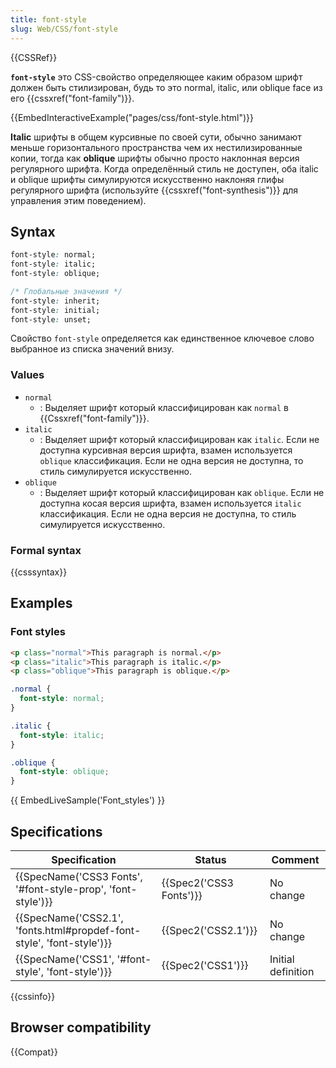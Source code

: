 ```yaml
---
title: font-style
slug: Web/CSS/font-style
---
```


{{CSSRef}}

**`font-style`** это CSS-свойство определяющее каким образом шрифт должен быть стилизирован, будь то это normal, italic, или oblique face из его {{cssxref("font-family")}}.

{{EmbedInteractiveExample("pages/css/font-style.html")}}

**Italic** шрифты в общем курсивные по своей сути, обычно занимают меньше горизонтального пространства чем их нестилизированные копии, тогда как **oblique** шрифты обычно просто наклонная версия регулярного шрифта. Когда определённый стиль не доступен, оба italic и oblique шрифты симулируются искусственно наклоняя глифы регулярного шрифта (используйте {{cssxref("font-synthesis")}} для управления этим поведением).

## Syntax

```css
font-style: normal;
font-style: italic;
font-style: oblique;

/* Глобальные значения */
font-style: inherit;
font-style: initial;
font-style: unset;
```

Свойство `font-style` определяется как единственное ключевое слово выбранное из списка значений внизу.

### Values

- `normal`
  - : Выделяет шрифт который классифицирован как `normal` в {{Cssxref("font-family")}}.
- `italic`
  - : Выделяет шрифт который классифицирован как `italic`. Если не доступна курсивная версия шрифта, взамен используется `oblique` классификация. Если не одна версия не доступна, то стиль симулируется искусственно.
- `oblique`
  - : Выделяет шрифт который классифицирован как `oblique`. Если не доступна косая версия шрифта, взамен используется `italic` классификация. Если не одна версия не доступна, то стиль симулируется искусственно.

### Formal syntax

{{csssyntax}}

## Examples

### Font styles

```html hidden
<p class="normal">This paragraph is normal.</p>
<p class="italic">This paragraph is italic.</p>
<p class="oblique">This paragraph is oblique.</p>
```

```css
.normal {
  font-style: normal;
}

.italic {
  font-style: italic;
}

.oblique {
  font-style: oblique;
}
```

{{ EmbedLiveSample('Font_styles') }}

## Specifications

| Specification                                                         | Status                  | Comment            |
| --------------------------------------------------------------------- | ----------------------- | ------------------ |
| {{SpecName('CSS3 Fonts', '#font-style-prop', 'font-style')}}          | {{Spec2('CSS3 Fonts')}} | No change          |
| {{SpecName('CSS2.1', 'fonts.html#propdef-font-style', 'font-style')}} | {{Spec2('CSS2.1')}}     | No change          |
| {{SpecName('CSS1', '#font-style', 'font-style')}}                     | {{Spec2('CSS1')}}       | Initial definition |

{{cssinfo}}

## Browser compatibility

{{Compat}}
